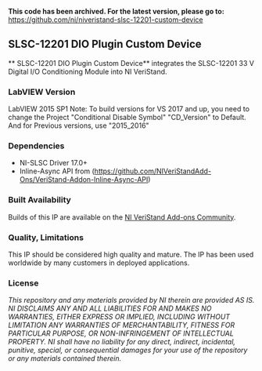**This code has been archived. For the latest version, please go to:**
https://github.com/ni/niveristand-slsc-12201-custom-device

## SLSC-12201 DIO Plugin Custom Device ##

** SLSC-12201 DIO Plugin Custom Device** integrates the SLSC-12201 33 V Digital I/O Conditioning Module into NI VeriStand.

### LabVIEW Version ###

LabVIEW 2015 SP1
Note: To build versions for VS 2017 and up, you need to change the Project "Conditional Disable Symbol" "CD_Version" to Default. And for Previous versions, use "2015_2016"

### Dependencies ###

- NI-SLSC Driver 17.0+
- Inline-Async API from (https://github.com/NIVeriStandAdd-Ons/VeriStand-Addon-Inline-Async-API)

### Built Availability ###

Builds of this IP are available on the [NI VeriStand Add-ons Community](https://forums.ni.com/t5/NI-VeriStand-Add-Ons-Documents/NI-VeriStand-Add-on-SLSC-12201-DIO-Plugin-Custom-Device/ta-p/3690531).

### Quality, Limitations ###

This IP should be considered high quality and mature. The IP has been used worldwide by many customers in deployed applications. 

### License ###

*This repository and any materials provided by NI therein are provided AS IS. NI DISCLAIMS ANY AND ALL LIABILITIES FOR AND MAKES NO WARRANTIES, EITHER EXPRESS OR IMPLIED, INCLUDING WITHOUT LIMITATION ANY WARRANTIES OF MERCHANTABILITY, FITNESS FOR  PARTICULAR PURPOSE, OR NON-INFRINGEMENT OF INTELLECTUAL PROPERTY. NI shall have no liability for any direct, indirect, incidental, punitive, special, or consequential damages for your use of the repository or any materials contained therein.*
